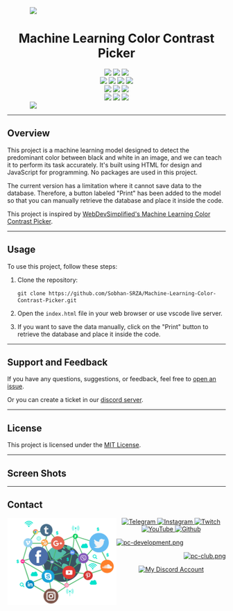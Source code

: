 <div align="center">
    <img style="display:block;margin-left:auto;margin-right:auto;width:400px;" src="https://github.com/Sobhan-SRZA/Machine-Learning-Color-Contrast-Picker/assets/90289153/21d5365a-2001-436f-96eb-26fdf993797b">
    <h1>Machine Learning Color Contrast Picker</h1>
    <img src="https://img.shields.io/badge/javascript-%23323330.svg?style=for-the-badge&logo=javascript&logoColor=%23F7DF1E">
    <img src="https://img.shields.io/badge/html5-%23E34F26.svg?style=for-the-badge&logo=html5&logoColor=white">
    <img src="https://img.shields.io/badge/css3-%231572B6.svg?style=for-the-badge&logo=css3&logoColor=white">
    <div>
        <img src="https://img.shields.io/github/license/Sobhan-SRZA/Machine-Learning-Color-Contrast-Picker?label=License">
        <img src="https://img.shields.io/github/last-commit/Sobhan-SRZA/Machine-Learning-Color-Contrast-Picker?label=Last Commit">
        <img src="https://img.shields.io/github/release-date/Sobhan-SRZA/Machine-Learning-Color-Contrast-Picker?label=Last Release">
        <img src="https://img.shields.io/github/downloads/Sobhan-SRZA/Machine-Learning-Color-Contrast-Picker/total?label=Downloads">
    </div>
    <img src="https://img.shields.io/github/languages/code-size/Sobhan-SRZA/Machine-Learning-Color-Contrast-Picker?label=Code Size">
    <img src="https://img.shields.io/github/directory-file-count/Sobhan-SRZA/Machine-Learning-Color-Contrast-Picker?label=Files">
    <img src="https://img.shields.io/github/v/release/Sobhan-SRZA/Machine-Learning-Color-Contrast-Picker?label=Version">
    <div>
        <img src="https://img.shields.io/github/forks/Sobhan-SRZA/Machine-Learning-Color-Contrast-Picker?label=Forks">
        <img src="https://img.shields.io/github/stars/Sobhan-SRZA/Machine-Learning-Color-Contrast-Picker?label=Stars">
        <img src="https://img.shields.io/github/watchers/Sobhan-SRZA/Machine-Learning-Color-Contrast-Picker?label=Watchers">
    </div>
    <div>
        <img style="display:block;margin-left:auto;margin-right:auto;width:400px;" src="https://github-readme-stats.vercel.app/api/pin/?username=Sobhan-SRZA&repo=Machine-Learning-Color-Contrast-Picker&theme=react">
    </div>
</div>

---

## Overview

This project is a machine learning model designed to detect the predominant color between black and white in an image, and we can teach it to perform its task accurately. It's built using HTML for design and JavaScript for programming. No packages are used in this project.

The current version has a limitation where it cannot save data to the database. Therefore, a button labeled "Print" has been added to the model so that you can manually retrieve the database and place it inside the code.

This project is inspired by [WebDevSimplified's Machine Learning Color Contrast Picker](https://github.com/WebDevSimplified/Machine-Learning-Color-Contrast-Picker).

---

## Usage

To use this project, follow these steps:

1. Clone the repository:
   ```
   git clone https://github.com/Sobhan-SRZA/Machine-Learning-Color-Contrast-Picker.git
   ```

2. Open the `index.html` file in your web browser or use vscode live server.

3. If you want to save the data manually, click on the "Print" button to retrieve the database and place it inside the code.

---

## Support and Feedback

If you have any questions, suggestions, or feedback, feel free to [open an issue](https://github.com/Sobhan-SRZA/Machine-Learning-Color-Contrast-Picker/issues).

Or you can create a ticket in our [discord server](https://discord.gg/7nV2MMjyK8).

---

## License

This project is licensed under the [MIT License](https://github.com/Sobhan-SRZA/Machine-Learning-Color-Contrast-Picker/blob/main/LICENSE).

---

## Screen Shots



---

## Contact

<div align="center">
  <a href="https://zil.ink/sobhan.srza" target="_blank">
    <img align="left" src ="https://github.com/Sobhan-SRZA/Sobhan-SRZA/raw/main/source/social-media.png" width = 50% >
  </a>
  <a href="https://t.me/pc_clubs" target="_blank">
    <img alt="Telegram" src="https://img.shields.io/static/v1?message=Telegram&logo=telegram&label=&color=229ED9&logoColor=white&labelColor=&style=flat" height="30" />
  </a>
  <a href="https://www.instagram.com/pc__clubs/" target="_blank">
    <img alt="Instagram" src="https://img.shields.io/static/v1?message=Instagram&logo=instagram&label=&color=C13584&logoColor=white&labelColor=&style=flat" height="30" />
  </a>
  </a>
  <a href="https://www.twitch.tv/sobhan_srza" target="_blank">
    <img alt="Twitch" src="https://img.shields.io/static/v1?message=Twitch&logo=twitch&label=&color=6441A4&logoColor=white&labelColor=&style=flat" height="30" />
  </a>
  <a href="https://www.youtube.com/@pc_club?app=desktop&sub_confirmation=1" target="_blank">
    <img alt="YouTube" src="https://img.shields.io/static/v1?message=YouTube&logo=youtube&label=&color=FF0000&logoColor=white&labelColor=&style=flat" height="30" />
  </a>
  <a href="https://github.com/Sobhan-SRZA" target="_blank">
    <img alt="Github" src="https://img.shields.io/static/v1?message=Github&logo=github&label=&color=000000&logoColor=white&labelColor=&style=flat" height="30" />
  </a>
</p>
<p align="left">
  <a href="https://discord.gg/P4XxUmebDa" target="_blank"> 
    <img src="https://discord.com/api/guilds/1054814674979409940/widget.png?style=banner2" alt="pc-development.png">
  </a>
</p>
<p align="right">
  <a href="https://discord.gg/54zDNTAymF" target="_blank"> 
    <img src="https://discord.com/api/guilds/1181764925874507836/widget.png?style=banner2" alt="pc-club.png">
  </a>
</p>
<p align="center">
  <a href="https://discord.com/users/865630940361785345" target="_blank">
    <img alt="My Discord Account" src="https://discord.c99.nl/widget/theme-1/865630940361785345.png"  />
  </a>
</p>
</div>
